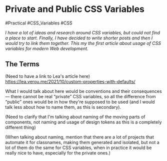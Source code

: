 # Private and Public CSS Variables

#Practical #CSS_Variables #CSS

_I have a lot of ideas and research around CSS variables, but could not find a place to start. Finally, I have decided to write shorter posts and then I would try to link them together. This my the first article about usage of CSS variables for modern Web development._

## The Terms

(Need to have a link to Lea's article here) https://lea.verou.me/2021/10/custom-properties-with-defaults/

What I would talk about here would be conventions and their consequences — there cannot be real “private” CSS variables, so all the difference from “public” ones would be in how they're supposed to be used (and I would talk less about how to name them, as this is secondary).

(Need to clarify that I'm talking about naming of the moving parts of components, not naming and usage of design tokens as this is a completely different thing)

(When talking about naming, mention that there are a lot of projects that automate it for classnames, making them generated and isolated, but not a lot of them do the same for CSS variables, when in practice it would be really nice to have, especially for the private ones.)

